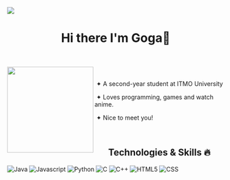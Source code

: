 <img src="https://steamuserimages-a.akamaihd.net/ugc/1822270804142045093/FBCB61AF7ABCB4FDD44118FFF9506B2EA4E532ED/?imw=5000&imh=5000&ima=fit&impolicy=Letterbox&imcolor=%23000000&letterbox=false">

<h1 align="center">Hi there I'm Goga👋</h1>

<br>
<div>
 <div>
  <img src="" align="left" width="200px">
  <p align="right">

   &nbsp;
    
   &nbsp;&#10022; A second-year student at ITMO University

   &nbsp;&#10022; Loves programming, games and watch anime.
   
   &nbsp;&#10022; Nice to meet you!
  </p>
 </div>
</div>

<br>

<h2 align="center">Technologies & Skills 🔥</h1>
<p>
 <img src="https://img.shields.io/badge/java-%23ED8B00.svg?style=for-the-badge&logo=openjdk&logoColor=white" alt="Java">
 <img src="https://img.shields.io/badge/javascript-%23323330.svg?style=for-the-badge&logo=javascript&logoColor=%23F7DF1E" alt="Javascript">
 <img src="https://img.shields.io/badge/python-3670A0?style=for-the-badge&logo=python&logoColor=ffdd54" alt="Python">
 <img src="https://img.shields.io/badge/c-%2300599C.svg?style=for-the-badge&logo=c&logoColor=white" alt="C">
 <img src="https://img.shields.io/badge/c-%2300599C.svg?style=for-the-badge&logo=c++&logoColor=white" alt="C++">
 <img src="https://img.shields.io/badge/html5-%23E34F26.svg?style=for-the-badge&logo=html5&logoColor=white" alt="HTML5">
 <img src="https://img.shields.io/badge/css3-%231572B6.svg?style=for-the-badge&logo=css3&logoColor=white" alt="CSS">
</p>
